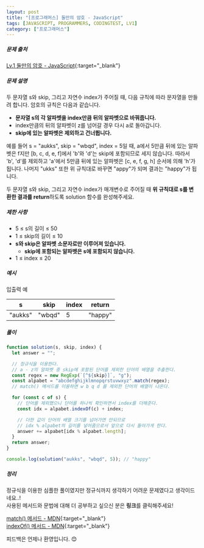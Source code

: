 ```yaml
---
layout: post
title: "[프로그래머스] 둘만의 암호 - JavaScript"
tags: [JAVASCRIPT, PROGRAMMERS, CODINGTEST, LV1]
category: ["프로그래머스"]
---
```


##### 문제 출처

[Lv.1 둘만의 암호 - JavaScript](https://school.programmers.co.kr/learn/courses/30/lessons/155652?language=javascript){:target="\_blank"}

##### 문제 설명

두 문자열 s와 skip, 그리고 자연수 index가 주어질 때, 다음 규칙에 따라 문자열을 만들려 합니다. 암호의 규칙은 다음과 같습니다.

- **문자열 s의 각 알파벳을 index만큼 뒤의 알파벳으로 바꿔줍니다.**
- index만큼의 뒤의 알파벳이 z를 넘어갈 경우 다시 a로 돌아갑니다.
- **skip에 있는 알파벳은 제외하고 건너뜁니다.**

예를 들어 s = "aukks", skip = "wbqd", index = 5일 때, a에서 5만큼 뒤에 있는 알파벳은 f지만 [b, c, d, e, f]에서 'b'와 'd'는 skip에 포함되므로 세지 않습니다. 따라서 'b', 'd'를 제외하고 'a'에서 5만큼 뒤에 있는 알파벳은 [c, e, f, g, h] 순서에 의해 'h'가 됩니다. 나머지 "ukks" 또한 위 규칙대로 바꾸면 "appy"가 되며 결과는 "happy"가 됩니다.

두 문자열 s와 skip, 그리고 자연수 index가 매개변수로 주어질 때 **위 규칙대로 s를 변환한 결과를 return**하도록 solution 함수를 완성해주세요.

##### 제한 사항

- 5 ≤ s의 길이 ≤ 50
- 1 ≤ skip의 길이 ≤ 10
- **s와 skip은 알파벳 소문자로만 이루어져 있습니다.**
  - **skip에 포함되는 알파벳은 s에 포함되지 않습니다.**
- 1 ≤ index ≤ 20

##### 예시

입출력 예

| s       | skip   | index | return  |
| ------- | ------ | ----- | ------- |
| "aukks" | "wbqd" | 5     | "happy" |

##### 풀이

```javascript
function solution(s, skip, index) {
  let answer = "";

  // 정규식을 이용한다.
  // a - z의 알파벳 중 skip에 포함된 단어를 제외한 단어의 배열을 추출한다.
  const regex = new RegExp(`[^${skip}]`, "g");
  const alpabet = "abcdefghijklmnopqrstuvwxyz".match(regex);
  // match() 메서드를 이용하면 w b q d 를 제외한 단어의 배열이 나온다.

  for (const c of s) {
    // 단어를 제외했으니 단어를 하나씩 확인하면서 index를 더해준다.
    const idx = alpabet.indexOf(c) + index;

    // 더한 값이 단어의 배열 크기를 넘어가면 안되므로
    // idx % alpabet의 길이를 넣어줌으로서 앞으로 다시 돌아가게 한다.
    answer += alpabet[idx % alpabet.length];
  }
  return answer;
}

console.log(solution("aukks", "wbqd", 5)); // "happy"
```

##### 정리

정규식을 이용한 심플한 풀이였지만 정규식까지 생각하기 어려운 문제였다고 생각이드네요..!<br/>
사용된 메서드와 문법에 대해 더 공부하고 싶으신 분은 **링크**를 클릭해주세요!

[match() 메서드 - MDN](https://developer.mozilla.org/ko/docs/Web/JavaScript/Reference/Global_Objects/String/match){:target="\_blank"}<br />
[indexOf() 메서드 - MDN](https://developer.mozilla.org/ko/docs/Web/JavaScript/Reference/Global_Objects/Array/indexOf){:target="\_blank"}<br />

피드백은 언제나 환영입니다. 😊
